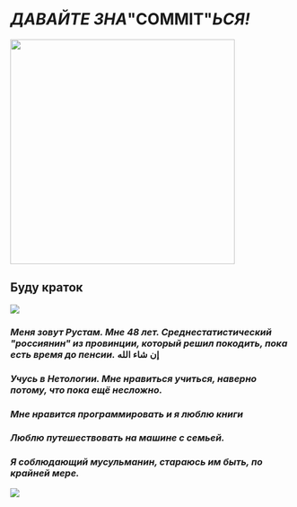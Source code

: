 # *ДАВАЙТЕ ЗНА*"COMMIT"*ЬСЯ!*
<img src="https://ic.pics.livejournal.com/tanjand/44781189/103446489/103446489_original.jpg" width="400" height="400" />

## Буду краток

![](http://d.ibtimes.co.uk/en/full/1446188/vladimir-putin.jpg)

### *Меня зовут Рустам. Мне 48 лет. Среднестатистический "россиянин" из провинции, который решил покодить, пока есть время до пенсии.* إن شاء الله

### _Учусь в Нетологии. Мне нравиться учиться, наверно потому, что пока ещё несложно._

### _Мне нравится программировать и я люблю книги_

### _Люблю путешествовать на машине с семьей._

### *Я соблюдающий мусульманин, стараюсь им быть, по крайней мере.*
![](https://thumbs.dreamstime.com/b/стороны-благословил-смайлик-высокое-качество-на-стороне-белого-vectoremoji-183418228.jpg)
